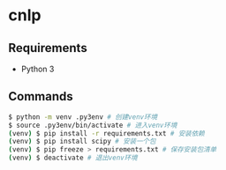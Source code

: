 # cnlp

## Requirements

* Python 3

## Commands

```bash
$ python -m venv .py3env # 创建venv环境
$ source .py3env/bin/activate # 进入venv环境
(venv) $ pip install -r requirements.txt # 安装依赖
(venv) $ pip install scipy # 安装一个包
(venv) $ pip freeze > requirements.txt # 保存安装包清单
(venv) $ deactivate # 退出venv环境
```

